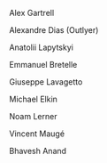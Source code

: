 Alex Gartrell

Alexandre Dias (Outlyer)

Anatolii Lapytskyi

Emmanuel Bretelle

Giuseppe Lavagetto

Michael Elkin

Noam Lerner

Vincent Maugé

Bhavesh Anand